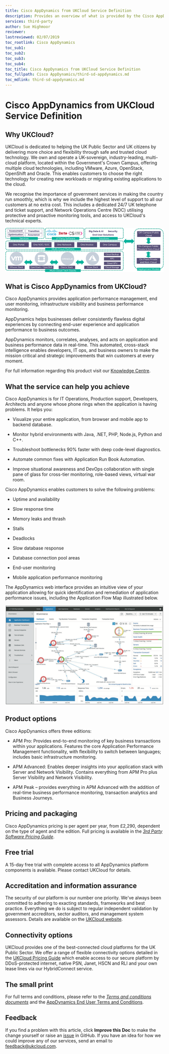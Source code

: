 ```yaml
---
title: Cisco AppDynamics from UKCloud Service Definition
description: Provides an overview of what is provided by the Cisco AppDynamics from UKCloud service
services: third-party
author: Sue Highmoor
reviewer:
lastreviewed: 02/07/2019
toc_rootlink: Cisco AppDynamics
toc_sub1: 
toc_sub2:
toc_sub3:
toc_sub4:
toc_title: Cisco AppDynamics from UKCloud Service Definition
toc_fullpath: Cisco AppDynamics/third-sd-appdynamics.md
toc_mdlink: third-sd-appdynamics.md
---
```


# Cisco AppDynamics from UKCloud Service Definition

## Why UKCloud?

UKCloud is dedicated to helping the UK Public Sector and UK citizens by delivering more choice and flexibility through safe and trusted cloud technology. We own and operate a UK-sovereign, industry-leading, multi-cloud platform, located within the Government's Crown Campus, offering multiple cloud technologies, including VMware, Azure, OpenStack, OpenShift and Oracle. This enables customers to choose the right technology for creating new workloads or migrating existing applications to the cloud.

We recognise the importance of government services in making the country run smoothly, which is why we include the highest level of support to all our customers at no extra cost. This includes a dedicated 24/7 UK telephone and ticket support, and Network Operations Centre (NOC) utilising protective and proactive monitoring tools, and access to UKCloud's technical experts.

![UKCloud services](images/ukc-services.png)

## What is Cisco AppDynamics from UKCloud?

Cisco AppDynamics provides application performance management, end user monitoring, infrastructure visibility and business performance monitoring.

AppDynamics helps businesses deliver consistently flawless digital experiences by connecting end-user experience and application performance to business outcomes.

AppDynamics monitors, correlates, analyses, and acts on application and business performance data in real-time. This automated, cross-stack intelligence enables developers, IT ops, and business owners to make the mission critical and strategic improvements that win customers at every moment.

For full information regarding this product visit our [Knowledge Centre](https://docs.ukcloud.com).

## What the service can help you achieve

Cisco AppDynamics is for IT Operations, Production support, Developers, Architects and anyone whose phone rings when the application is having problems. It helps you:

- Visualize your entire application, from browser and mobile app to backend database.

- Monitor hybrid environments with Java, .NET, PHP, Node.js, Python and C++.

- Troubleshoot bottlenecks 90% faster with deep code-level diagnostics.

- Automate common fixes with Application Run Book Automation.

- Improve situational awareness and DevOps collaboration with single pane of glass for cross-tier monitoring, role-based views, virtual war room.

Cisco AppDynamics enables customers to solve the following problems:

- Uptime and availability

- Slow response time

- Memory leaks and thrash

- Stalls

- Deadlocks

- Slow database response

- Database connection pool areas

- End-user monitoring

- Mobile application performance monitoring

The AppDynamics web interface provides an intuitive view of your application allowing for quick identification and remediation of application performance issues, including the Application Flow Map illustrated below.

![AppDynamics web interface](images/third-appdynamics-ui.png)

## Product options

Cisco AppDynamics offers three editions:

- APM Pro: Provides end-to-end monitoring of key business transactions within your applications. Features the core Application Performance Management functionality, with flexibility to switch between languages; includes basic infrastructure monitoring.

- APM Advanced: Enables deeper insights into your application stack with Server and Network Visibility. Contains everything from APM Pro plus Server Visibility and Network Visibility.

- APM Peak – provides everything in APM Advanced with the addition of real-time business performance monitoring, transaction analytics and Business Journeys.

## Pricing and packaging

Cisco AppDynamics pricing is per agent per year, from £2,290, dependent on the type of agent and the edition. Full pricing is available in the [*3rd Party Software Pricing Guide*](https://ukcloud.com/3rd-party-pricing-guide).

## Free trial

A 15-day free trial with complete access to all AppDynamics platform components is available. Please contact UKCloud for details.

## Accreditation and information assurance

The security of our platform is our number one priority. We've always been committed to adhering to exacting standards, frameworks and best practice. Everything we do is subject to regular independent validation by government accreditors, sector auditors, and management system assessors. Details are available on the [UKCloud website](https://ukcloud.com/governance/).

## Connectivity options

UKCloud provides one of the best-connected cloud platforms for the UK Public Sector. We offer a range of flexible connectivity options detailed in the [UKCloud Pricing Guide](https://ukcloud.com/pricing-guide) which enable access to our secure platform by DDoS-protected internet, native PSN, Janet, HSCN and RLI and your own lease lines via our HybridConnect service.

## The small print

For full terms and conditions, please refer to the [*Terms and conditions documents*](../other/other-ref-terms-and-conditions.md) and the [AppDynamics End User Terms and Conditions](third-ref-eula.md).

## Feedback

If you find a problem with this article, click **Improve this Doc** to make the change yourself or raise an [issue](https://github.com/UKCloud/documentation/issues) in GitHub. If you have an idea for how we could improve any of our services, send an email to <feedback@ukcloud.com>.
